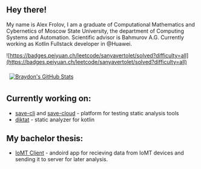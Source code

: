 ## Hey there!
My name is Alex Frolov, I am a graduate of Computational Mathematics and Cybernetics of Moscow State University, the department of Computing Systems and Automation. Scientific advisor is Bahmurov A.G. Currently working as Kotlin Fullstack developer in @Huawei.

![https://badges.peiyuan.ch/leetcode/sanyavertolet/solved?difficulty=all](https://badges.peiyuan.ch/leetcode/sanyavertolet/solved?difficulty=all)

<a href="https://github.com/sanyavertolet">
  <img align="center" style="margin:0.5rem" src="https://github-readme-stats-git-masterrstaa-rickstaa.vercel.app/api?username=sanyavertolet&show_icons=true&line_height=27&count_private=true&title_color=ffffff&text_color=c9cacc&icon_color=4AB097&bg_color=1A2B34" alt="Braydon's GitHub Stats" />
</a>

## Currently working on:
 - [save-cli](https://github.com/saveourtool/save-cli) and [save-cloud](https://github.com/saveourtool/save-cloud) - platform for testing static analysis tools
 - [diktat](https://github.com/saveourtool/diktat) - static analyzer for kotlin

## My bachelor thesis:
 - [IoMT Client](https://github.com/IoMT-LVK/iomt-android) - andoird app for recieving data from IoMT devices and sending it to server for later analysis.

<!--
**sanyavertolet/sanyavertolet** is a ✨ _special_ ✨ repository because its `README.md` (this file) appears on your GitHub profile.

Here are some ideas to get you started:

- 🔭 I’m currently working on ...
- 🌱 I’m currently learning ...
- 👯 I’m looking to collaborate on ...
- 🤔 I’m looking for help with ...
- 💬 Ask me about ...
- 📫 How to reach me: ...
- 😄 Pronouns: ...
- ⚡ Fun fact: ...
-->
